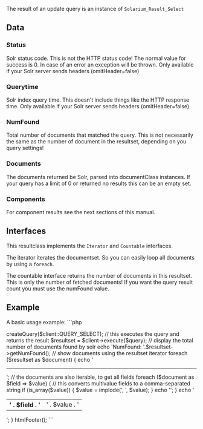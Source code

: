 The result of an update query is an instance of `Solarium_Result_Select`

Data
----

### Status

Solr status code. This is not the HTTP status code! The normal value for success is 0. In case of an error an exception will be thrown. Only available if your Solr server sends headers (omitHeader=false)

### Querytime

Solr index query time. This doesn't include things like the HTTP response time. Only available if your Solr server sends headers (omitHeader=false)

### NumFound

Total number of documents that matched the query. This is not necessarily the same as the number of document in the resultset, depending on you query settings!

### Documents

The documents returned be Solr, parsed into documentClass instances. If your query has a limit of 0 or returned no results this can be an empty set.

### Components

For component results see the next sections of this manual.

Interfaces
----------

This resultclass implements the `Iterator` and `Countable` interfaces.

The iterator iterates the documentset. So you can easily loop all documents by using a `foreach`.

The countable interface returns the number of documents in this resultset. This is only the number of fetched documents! If you want the query result count you must use the numFound value.

Example
-------

A basic usage example: ```php
<?php

require(__DIR__.'/init.php');
htmlHeader();

// create a client instance
$client = new Solarium\Client($config);

// get a select query instance
$query = $client->createQuery($client::QUERY_SELECT);

// this executes the query and returns the result
$resultset = $client->execute($query);

// display the total number of documents found by solr
echo 'NumFound: '.$resultset->getNumFound();

// show documents using the resultset iterator
foreach ($resultset as $document) {

    echo '<hr/><table>';

    // the documents are also iterable, to get all fields
    foreach ($document as $field => $value) {
        // this converts multivalue fields to a comma-separated string
        if (is_array($value)) {
            $value = implode(', ', $value);
        }

        echo '<tr><th>' . $field . '</th><td>' . $value . '</td></tr>';
    }

    echo '</table>';
}

htmlFooter();

```
